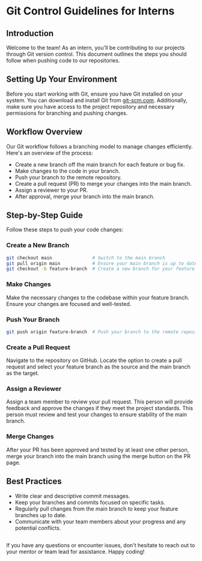 # Git Control Guidelines for Interns

## Introduction
Welcome to the team! As an intern, you'll be contributing to our projects through Git version control. This document outlines the steps you should follow when pushing code to our repositories.

## Setting Up Your Environment
Before you start working with Git, ensure you have Git installed on your system. You can download and install Git from [git-scm.com](https://git-scm.com/). Additionally, make sure you have access to the project repository and necessary permissions for branching and pushing changes.

## Workflow Overview
Our Git workflow follows a branching model to manage changes efficiently. Here's an overview of the process:

- Create a new branch off the main branch for each feature or bug fix.
- Make changes to the code in your branch.
- Push your branch to the remote repository.
- Create a pull request (PR) to merge your changes into the main branch.
- Assign a reviewer to your PR.
- After approval, merge your branch into the main branch.

## Step-by-Step Guide
Follow these steps to push your code changes:

### Create a New Branch

```bash
git checkout main               # Switch to the main branch
git pull origin main            # Ensure your main branch is up to date
git checkout -b feature-branch  # Create a new branch for your feature or bug fix
```
### Make Changes

Make the necessary changes to the codebase within your feature branch. Ensure your changes are focused and well-tested.


### Push Your Branch

```bash
git push origin feature-branch  # Push your branch to the remote repository
```

### Create a Pull Request

Navigate to the repository on GitHub. Locate the option to create a pull request and select your feature branch as the source and the main branch as the target.

### Assign a Reviewer

Assign a team member to review your pull request. This person will provide feedback and approve the changes if they meet the project standards. This person must review and test your changes to ensure stability of the main branch.

### Merge Changes

After your PR has been approved and tested by at least one other person, merge your branch into the main branch using the merge button on the PR page.

## Best Practices

-   Write clear and descriptive commit messages.
-   Keep your branches and commits focused on specific tasks.
-   Regularly pull changes from the main branch to keep your feature branches up to date.
-   Communicate with your team members about your progress and any potential conflicts.

##  
If you have any questions or encounter issues, don't hesitate to reach out to your mentor or team lead for assistance. Happy coding!
